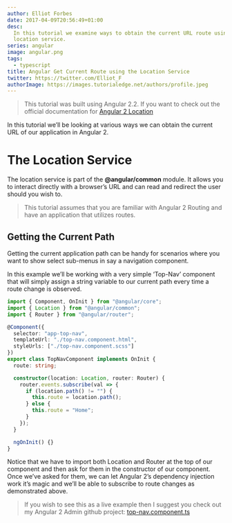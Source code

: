 ```yaml
---
author: Elliot Forbes
date: 2017-04-09T20:56:49+01:00
desc:
  In this tutorial we examine ways to obtain the current URL route using the
  location service.
series: angular
image: angular.png
tags:
  - typescript
title: Angular Get Current Route using the Location Service
twitter: https://twitter.com/Elliot_F
authorImage: https://images.tutorialedge.net/authors/profile.jpeg
---
```


> This tutorial was built using Angular 2.2. If you want to check out the
> official documentation for
> <a href="https://angular.io/docs/ts/latest/api/common/index/Location-class.html">Angular
> 2 Location</a>

In this tutorial we’ll be looking at various ways we can obtain the current URL
of our application in Angular 2.

# The Location Service

The location service is part of the **@angular/common** module. It allows you to
interact directly with a browser’s URL and can read and redirect the user should
you wish to.

> This tutorial assumes that you are familiar with Angular 2 Routing and have an
> application that utilizes routes.

## Getting the Current Path

Getting the current application path can be handy for scenarios where you want
to show select sub-menus in say a navigation component.

In this example we’ll be working with a very simple ‘Top-Nav’ component that
will simply assign a string variable to our current path every time a route
change is observed.

```ts
import { Component, OnInit } from "@angular/core";
import { Location } from "@angular/common";
import { Router } from "@angular/router";

@Component({
  selector: "app-top-nav",
  templateUrl: "./top-nav.component.html",
  styleUrls: ["./top-nav.component.scss"]
})
export class TopNavComponent implements OnInit {
  route: string;

  constructor(location: Location, router: Router) {
    router.events.subscribe(val => {
      if (location.path() != "") {
        this.route = location.path();
      } else {
        this.route = "Home";
      }
    });
  }

  ngOnInit() {}
}
```

Notice that we have to import both Location and Router at the top of our
component and then ask for them in the constructor of our component. Once we’ve
asked for them, we can let Angular 2’s dependency injection work it’s magic and
we’ll be able to subscribe to route changes as demonstrated above.

> If you wish to see this as a live example then I suggest you check out my
> Angular 2 Admin github project:
> <a href="https://github.com/elliotforbes/angular-2-admin/blob/master/src/app/common/top-nav/top-nav.component.ts">top-nav.component.ts</a>
